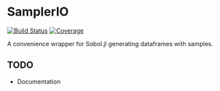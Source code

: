# SamplerIO
[![Build Status](https://travis-ci.com/fafroo/SamplerIO.jl.svg?branch=main)](https://travis-ci.com/fafroo/SamplerIO.jl)
[![Coverage](https://codecov.io/gh/fafroo/SamplerIO.jl/branch/main/graph/badge.svg)](https://codecov.io/gh/fafroo/SamplerIO.jl)

A convenience wrapper for Sobol.jl generating dataframes with samples.

## TODO
- Documentation
